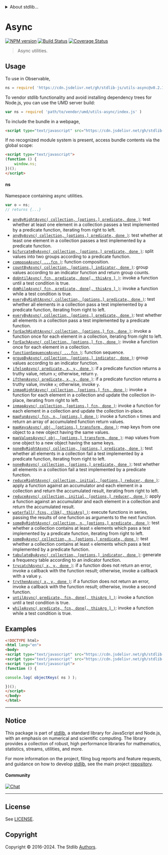 <!--

@license Apache-2.0

Copyright (c) 2018 The Stdlib Authors.

Licensed under the Apache License, Version 2.0 (the "License");
you may not use this file except in compliance with the License.
You may obtain a copy of the License at

   http://www.apache.org/licenses/LICENSE-2.0

Unless required by applicable law or agreed to in writing, software
distributed under the License is distributed on an "AS IS" BASIS,
WITHOUT WARRANTIES OR CONDITIONS OF ANY KIND, either express or implied.
See the License for the specific language governing permissions and
limitations under the License.

-->


<details>
  <summary>
    About stdlib...
  </summary>
  <p>We believe in a future in which the web is a preferred environment for numerical computation. To help realize this future, we've built stdlib. stdlib is a standard library, with an emphasis on numerical and scientific computation, written in JavaScript (and C) for execution in browsers and in Node.js.</p>
  <p>The library is fully decomposable, being architected in such a way that you can swap out and mix and match APIs and functionality to cater to your exact preferences and use cases.</p>
  <p>When you use stdlib, you can be absolutely certain that you are using the most thorough, rigorous, well-written, studied, documented, tested, measured, and high-quality code out there.</p>
  <p>To join us in bringing numerical computing to the web, get started by checking us out on <a href="https://github.com/stdlib-js/stdlib">GitHub</a>, and please consider <a href="https://opencollective.com/stdlib">financially supporting stdlib</a>. We greatly appreciate your continued support!</p>
</details>

# Async

[![NPM version][npm-image]][npm-url] [![Build Status][test-image]][test-url] [![Coverage Status][coverage-image]][coverage-url] <!-- [![dependencies][dependencies-image]][dependencies-url] -->

> Async utilities.



<section class="usage">

## Usage

To use in Observable,

```javascript
ns = require( 'https://cdn.jsdelivr.net/gh/stdlib-js/utils-async@v0.2.1-umd/browser.js' )
```

To vendor stdlib functionality and avoid installing dependency trees for Node.js, you can use the UMD server build:

```javascript
var ns = require( 'path/to/vendor/umd/utils-async/index.js' )
```

To include the bundle in a webpage,

```html
<script type="text/javascript" src="https://cdn.jsdelivr.net/gh/stdlib-js/utils-async@v0.2.1-umd/browser.js"></script>
```

If no recognized module system is present, access bundle contents via the global scope:

```html
<script type="text/javascript">
(function () {
    window.ns;
})();
</script>
```

#### ns

Namespace containing async utilities.

```javascript
var o = ns;
// returns {...}
```

<!-- <toc pattern="*"> -->

<div class="namespace-toc">

-   <span class="signature">[`anyByRightAsync( collection, [options,] predicate, done )`][@stdlib/utils/async/any-by-right]</span><span class="delimiter">: </span><span class="description">test whether at least one element in a collection passes a test implemented by a predicate function, iterating from right to left.</span>
-   <span class="signature">[`anyByAsync( collection, [options,] predicate, done )`][@stdlib/utils/async/any-by]</span><span class="delimiter">: </span><span class="description">test whether at least one element in a collection passes a test implemented by a predicate function.</span>
-   <span class="signature">[`bifurcateByAsync( collection, [options,] predicate, done )`][@stdlib/utils/async/bifurcate-by]</span><span class="delimiter">: </span><span class="description">split values into two groups according to a predicate function.</span>
-   <span class="signature">[`composeAsync( ...fcn )`][@stdlib/utils/async/compose]</span><span class="delimiter">: </span><span class="description">function composition.</span>
-   <span class="signature">[`countByAsync( collection, [options,] indicator, done )`][@stdlib/utils/async/count-by]</span><span class="delimiter">: </span><span class="description">group values according to an indicator function and return group counts.</span>
-   <span class="signature">[`doUntilAsync( fcn, predicate, done[, thisArg ] )`][@stdlib/utils/async/do-until]</span><span class="delimiter">: </span><span class="description">invoke a function until a test condition is true.</span>
-   <span class="signature">[`doWhileAsync( fcn, predicate, done[, thisArg ] )`][@stdlib/utils/async/do-while]</span><span class="delimiter">: </span><span class="description">invoke a function while a test condition is true.</span>
-   <span class="signature">[`everyByRightAsync( collection, [options,] predicate, done )`][@stdlib/utils/async/every-by-right]</span><span class="delimiter">: </span><span class="description">test whether all elements in a collection pass a test implemented by a predicate function, iterating from right to left.</span>
-   <span class="signature">[`everyByAsync( collection, [options,] predicate, done )`][@stdlib/utils/async/every-by]</span><span class="delimiter">: </span><span class="description">test whether all elements in a collection pass a test implemented by a predicate function.</span>
-   <span class="signature">[`forEachRightAsync( collection, [options,] fcn, done )`][@stdlib/utils/async/for-each-right]</span><span class="delimiter">: </span><span class="description">invoke a function once for each element in a collection, iterating from right to left.</span>
-   <span class="signature">[`forEachAsync( collection, [options,] fcn, done )`][@stdlib/utils/async/for-each]</span><span class="delimiter">: </span><span class="description">invoke a function once for each element in a collection.</span>
-   <span class="signature">[`functionSequenceAsync( ...fcn )`][@stdlib/utils/async/function-sequence]</span><span class="delimiter">: </span><span class="description">function sequence.</span>
-   <span class="signature">[`groupByAsync( collection, [options,] indicator, done )`][@stdlib/utils/async/group-by]</span><span class="delimiter">: </span><span class="description">group values according to an indicator function.</span>
-   <span class="signature">[`ifelseAsync( predicate, x, y, done )`][@stdlib/utils/async/if-else]</span><span class="delimiter">: </span><span class="description">if a predicate function returns a truthy value, return `x`; otherwise, return `y`.</span>
-   <span class="signature">[`ifthenAsync( predicate, x, y, done )`][@stdlib/utils/async/if-then]</span><span class="delimiter">: </span><span class="description">if a predicate function returns a truthy value, invoke `x`; otherwise, invoke `y`.</span>
-   <span class="signature">[`inmapRightAsync( collection, [options,] fcn, done )`][@stdlib/utils/async/inmap-right]</span><span class="delimiter">: </span><span class="description">invoke a function for each element in a collection and update the collection in-place, iterating from right to left.</span>
-   <span class="signature">[`inmapAsync( collection, [options,] fcn, done )`][@stdlib/utils/async/inmap]</span><span class="delimiter">: </span><span class="description">invoke a function for each element in a collection and update the collection in-place.</span>
-   <span class="signature">[`mapFunAsync( fcn, n, [options,] done )`][@stdlib/utils/async/map-function]</span><span class="delimiter">: </span><span class="description">invoke a function `n` times and return an array of accumulated function return values.</span>
-   <span class="signature">[`mapKeysAsync( obj, [options,] transform, done )`][@stdlib/utils/async/map-keys]</span><span class="delimiter">: </span><span class="description">map keys from one object to a new object having the same values.</span>
-   <span class="signature">[`mapValuesAsync( obj, [options,] transform, done )`][@stdlib/utils/async/map-values]</span><span class="delimiter">: </span><span class="description">map values from one object to a new object having the same keys.</span>
-   <span class="signature">[`noneByRightAsync( collection, [options,] predicate, done )`][@stdlib/utils/async/none-by-right]</span><span class="delimiter">: </span><span class="description">test whether all elements in a collection fail a test implemented by a predicate function, iterating from right to left.</span>
-   <span class="signature">[`noneByAsync( collection, [options,] predicate, done )`][@stdlib/utils/async/none-by]</span><span class="delimiter">: </span><span class="description">test whether all elements in a collection fail a test implemented by a predicate function.</span>
-   <span class="signature">[`reduceRightAsync( collection, initial, [options,] reducer, done )`][@stdlib/utils/async/reduce-right]</span><span class="delimiter">: </span><span class="description">apply a function against an accumulator and each element in a collection and return the accumulated result, iterating from right to left.</span>
-   <span class="signature">[`reduceAsync( collection, initial, [options,] reducer, done )`][@stdlib/utils/async/reduce]</span><span class="delimiter">: </span><span class="description">apply a function against an accumulator and each element in a collection and return the accumulated result.</span>
-   <span class="signature">[`waterfall( fcns, clbk[, thisArg] )`][@stdlib/utils/async/series-waterfall]</span><span class="delimiter">: </span><span class="description">execute functions in series, passing the results of one function as arguments to the next function.</span>
-   <span class="signature">[`someByRightAsync( collection, n, [options,] predicate, done )`][@stdlib/utils/async/some-by-right]</span><span class="delimiter">: </span><span class="description">test whether a collection contains at least `n` elements which pass a test implemented by a predicate function, iterating from right to left.</span>
-   <span class="signature">[`someByAsync( collection, n, [options,] predicate, done )`][@stdlib/utils/async/some-by]</span><span class="delimiter">: </span><span class="description">test whether a collection contains at least `n` elements which pass a test implemented by a predicate function.</span>
-   <span class="signature">[`tabulateByAsync( collection, [options,] indicator, done )`][@stdlib/utils/async/tabulate-by]</span><span class="delimiter">: </span><span class="description">generate a frequency table according to an indicator function.</span>
-   <span class="signature">[`trycatchAsync( x, y, done )`][@stdlib/utils/async/try-catch]</span><span class="delimiter">: </span><span class="description">if a function does not return an error, invoke a callback with the function result; otherwise, invoke a callback with a value `y`.</span>
-   <span class="signature">[`trythenAsync( x, y, done )`][@stdlib/utils/async/try-then]</span><span class="delimiter">: </span><span class="description">if a function does not return an error, invoke a callback with the function result; otherwise, invoke a second function.</span>
-   <span class="signature">[`untilAsync( predicate, fcn, done[, thisArg ] )`][@stdlib/utils/async/until]</span><span class="delimiter">: </span><span class="description">invoke a function until a test condition is true.</span>
-   <span class="signature">[`whileAsync( predicate, fcn, done[, thisArg ] )`][@stdlib/utils/async/while]</span><span class="delimiter">: </span><span class="description">invoke a function while a test condition is true.</span>

</div>

<!-- </toc> -->

</section>

<!-- /.usage -->

<section class="examples">

## Examples

<!-- TODO: better examples -->

<!-- eslint no-undef: "error" -->

```html
<!DOCTYPE html>
<html lang="en">
<body>
<script type="text/javascript" src="https://cdn.jsdelivr.net/gh/stdlib-js/utils-keys@umd/browser.js"></script>
<script type="text/javascript" src="https://cdn.jsdelivr.net/gh/stdlib-js/utils-async@v0.2.1-umd/browser.js"></script>
<script type="text/javascript">
(function () {

console.log( objectKeys( ns ) );

})();
</script>
</body>
</html>
```

</section>

<!-- /.examples -->

<!-- Section for related `stdlib` packages. Do not manually edit this section, as it is automatically populated. -->

<section class="related">

</section>

<!-- /.related -->

<!-- Section for all links. Make sure to keep an empty line after the `section` element and another before the `/section` close. -->


<section class="main-repo" >

* * *

## Notice

This package is part of [stdlib][stdlib], a standard library for JavaScript and Node.js, with an emphasis on numerical and scientific computing. The library provides a collection of robust, high performance libraries for mathematics, statistics, streams, utilities, and more.

For more information on the project, filing bug reports and feature requests, and guidance on how to develop [stdlib][stdlib], see the main project [repository][stdlib].

#### Community

[![Chat][chat-image]][chat-url]

---

## License

See [LICENSE][stdlib-license].


## Copyright

Copyright &copy; 2016-2024. The Stdlib [Authors][stdlib-authors].

</section>

<!-- /.stdlib -->

<!-- Section for all links. Make sure to keep an empty line after the `section` element and another before the `/section` close. -->

<section class="links">

[npm-image]: http://img.shields.io/npm/v/@stdlib/utils-async.svg
[npm-url]: https://npmjs.org/package/@stdlib/utils-async

[test-image]: https://github.com/stdlib-js/utils-async/actions/workflows/test.yml/badge.svg?branch=v0.2.1
[test-url]: https://github.com/stdlib-js/utils-async/actions/workflows/test.yml?query=branch:v0.2.1

[coverage-image]: https://img.shields.io/codecov/c/github/stdlib-js/utils-async/main.svg
[coverage-url]: https://codecov.io/github/stdlib-js/utils-async?branch=main

<!--

[dependencies-image]: https://img.shields.io/david/stdlib-js/utils-async.svg
[dependencies-url]: https://david-dm.org/stdlib-js/utils-async/main

-->

[chat-image]: https://img.shields.io/gitter/room/stdlib-js/stdlib.svg
[chat-url]: https://app.gitter.im/#/room/#stdlib-js_stdlib:gitter.im

[stdlib]: https://github.com/stdlib-js/stdlib

[stdlib-authors]: https://github.com/stdlib-js/stdlib/graphs/contributors

[umd]: https://github.com/umdjs/umd
[es-module]: https://developer.mozilla.org/en-US/docs/Web/JavaScript/Guide/Modules

[deno-url]: https://github.com/stdlib-js/utils-async/tree/deno
[deno-readme]: https://github.com/stdlib-js/utils-async/blob/deno/README.md
[umd-url]: https://github.com/stdlib-js/utils-async/tree/umd
[umd-readme]: https://github.com/stdlib-js/utils-async/blob/umd/README.md
[esm-url]: https://github.com/stdlib-js/utils-async/tree/esm
[esm-readme]: https://github.com/stdlib-js/utils-async/blob/esm/README.md
[branches-url]: https://github.com/stdlib-js/utils-async/blob/main/branches.md

[stdlib-license]: https://raw.githubusercontent.com/stdlib-js/utils-async/main/LICENSE

<!-- <toc-links> -->

[@stdlib/utils/async/any-by-right]: https://github.com/stdlib-js/utils-async-any-by-right/tree/umd

[@stdlib/utils/async/any-by]: https://github.com/stdlib-js/utils-async-any-by/tree/umd

[@stdlib/utils/async/bifurcate-by]: https://github.com/stdlib-js/utils-async-bifurcate-by/tree/umd

[@stdlib/utils/async/compose]: https://github.com/stdlib-js/utils-async-compose/tree/umd

[@stdlib/utils/async/count-by]: https://github.com/stdlib-js/utils-async-count-by/tree/umd

[@stdlib/utils/async/do-until]: https://github.com/stdlib-js/utils-async-do-until/tree/umd

[@stdlib/utils/async/do-while]: https://github.com/stdlib-js/utils-async-do-while/tree/umd

[@stdlib/utils/async/every-by-right]: https://github.com/stdlib-js/utils-async-every-by-right/tree/umd

[@stdlib/utils/async/every-by]: https://github.com/stdlib-js/utils-async-every-by/tree/umd

[@stdlib/utils/async/for-each-right]: https://github.com/stdlib-js/utils-async-for-each-right/tree/umd

[@stdlib/utils/async/for-each]: https://github.com/stdlib-js/utils-async-for-each/tree/umd

[@stdlib/utils/async/function-sequence]: https://github.com/stdlib-js/utils-async-function-sequence/tree/umd

[@stdlib/utils/async/group-by]: https://github.com/stdlib-js/utils-async-group-by/tree/umd

[@stdlib/utils/async/if-else]: https://github.com/stdlib-js/utils-async-if-else/tree/umd

[@stdlib/utils/async/if-then]: https://github.com/stdlib-js/utils-async-if-then/tree/umd

[@stdlib/utils/async/inmap-right]: https://github.com/stdlib-js/utils-async-inmap-right/tree/umd

[@stdlib/utils/async/inmap]: https://github.com/stdlib-js/utils-async-inmap/tree/umd

[@stdlib/utils/async/map-function]: https://github.com/stdlib-js/utils-async-map-function/tree/umd

[@stdlib/utils/async/map-keys]: https://github.com/stdlib-js/utils-async-map-keys/tree/umd

[@stdlib/utils/async/map-values]: https://github.com/stdlib-js/utils-async-map-values/tree/umd

[@stdlib/utils/async/none-by-right]: https://github.com/stdlib-js/utils-async-none-by-right/tree/umd

[@stdlib/utils/async/none-by]: https://github.com/stdlib-js/utils-async-none-by/tree/umd

[@stdlib/utils/async/reduce-right]: https://github.com/stdlib-js/utils-async-reduce-right/tree/umd

[@stdlib/utils/async/reduce]: https://github.com/stdlib-js/utils-async-reduce/tree/umd

[@stdlib/utils/async/series-waterfall]: https://github.com/stdlib-js/utils-async-series-waterfall/tree/umd

[@stdlib/utils/async/some-by-right]: https://github.com/stdlib-js/utils-async-some-by-right/tree/umd

[@stdlib/utils/async/some-by]: https://github.com/stdlib-js/utils-async-some-by/tree/umd

[@stdlib/utils/async/tabulate-by]: https://github.com/stdlib-js/utils-async-tabulate-by/tree/umd

[@stdlib/utils/async/try-catch]: https://github.com/stdlib-js/utils-async-try-catch/tree/umd

[@stdlib/utils/async/try-then]: https://github.com/stdlib-js/utils-async-try-then/tree/umd

[@stdlib/utils/async/until]: https://github.com/stdlib-js/utils-async-until/tree/umd

[@stdlib/utils/async/while]: https://github.com/stdlib-js/utils-async-while/tree/umd

<!-- </toc-links> -->

</section>

<!-- /.links -->
